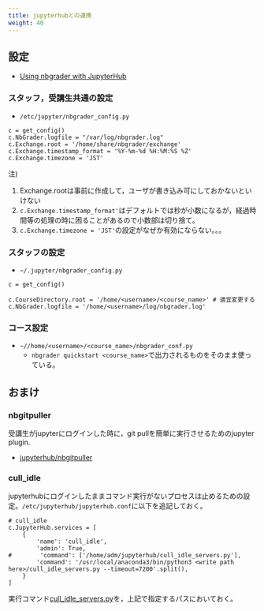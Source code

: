 ```yaml
---
title: jupyterhubとの連携
weight: 40
---
```


## 設定

- [Using nbgrader with JupyterHub](https://nbgrader.readthedocs.io/en/stable/configuration/jupyterhub_config.html)

### スタッフ，受講生共通の設定

- `/etc/jupyter/nbgrader_config.py`

```
c = get_config()
c.NbGrader.logfile = "/var/log/nbgrader.log"
c.Exchange.root = '/home/share/nbgrader/exchange'
c.Exchange.timestamp_format = '%Y-%m-%d %H:%M:%S %Z'
c.Exchange.timezone = 'JST'
```

注)

1. Exchange.rootは事前に作成して，ユーザが書き込み可にしておかないといけない
2. `c.Exchange.timestamp_format'`はデフォルトでは秒が小数になるが，経過時間等の処理の時に困ることがあるので小数部は切り捨て。
3. `c.Exchange.timezone = 'JST'`の設定がなぜか有効にならない。。。

### スタッフの設定

- `~/.jupyter/nbgrader_config.py`

```
c = get_config()

c.CourseDirectory.root = '/home/<username>/<course_name>' # 適宜変更する
c.NbGrader.logfile = '/home/<username>/log/nbgrader.log'
```

### コース設定

- `~//home/<username>/<course_name>/nbgrader_conf.py`
	- `nbgrader quickstart <course_name>`で出力されるものをそのまま使っている。


## おまけ

### nbgitpuller

受講生がjupyterにログインした時に，git pullを簡単に実行させるためのjupyter plugin.

- [jupyterhub/nbgitpuller](https://github.com/jupyterhub/nbgitpuller)



### cull_idle
jupyterhubにログインしたままコマンド実行がないプロセスは止めるための設定。`/etc/jupyterhub/jupyterhub.conf`に以下を追記しておく。

```
# cull_idle
c.JupyterHub.services = [
    {
        'name': 'cull_idle',
        'admin': True,
#        'command': ['/home/adm/jupyterhub/cull_idle_servers.py'],
        'command': '/usr/local/anaconda3/bin/python3 <write path here>/cull_idle_servers.py --timeout=7200'.split(),
    }
]
```

実行コマンド[cull_idle_servers.py](https://github.com/jupyterhub/jupyterhub/blob/master/examples/cull-idle/cull_idle_servers.py)を，上記で指定するパスにおいておく。
